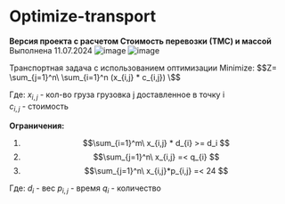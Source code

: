 # Optimize-transport
**Версия проекта с расчетом Стоимость перевозки (ТМС) и массой**
Выполнена 11.07.2024
![image](https://github.com/KeyGoddle/Optimize-transport/assets/61951584/55a8b4a9-85ac-45ff-afdb-34767cfdf154)
![image](https://github.com/KeyGoddle/Optimize-transport/assets/61951584/5d2c819f-c4e4-4450-b874-cf4dbd4355c1)

Транспортная задача c использованием оптимизации
Minimize: $$Z= \sum_{j=1}^n\ \sum_{i=1}^n (x_{i,j} * c_{i,j}) \$$

Где:
    $x_{i,j}$ - кол-во груза грузовка j доставленное в точку i     
    $c_{i,j}$ - стоимость

**Ограничения:**
1) $$\sum_{i=1}^m\ x_{i,j} * d_{i} >= d_i $$
2) $$\sum_{j=1}^n\ x_{i,j}  =< q_{i} $$
3) $$\sum_{j=1}^n\ x_{i,j}*p_{i,j}  =< 24 $$

Где:
    $d_{i}$ - вес
    $p_{i,j}$ - время
    $q_{i}$ - количество
